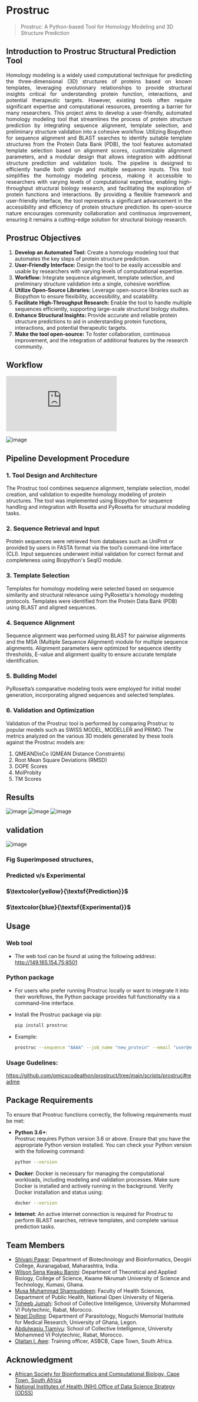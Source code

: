 # Prostruc
> Prostruc: A Python-based Tool for Homology Modeling and 3D Structure Prediction

## Introduction to Prostruc Structural Prediction Tool
<p align="justify"> Homology modeling is a widely used computational technique for predicting the three-dimensional (3D) structures of proteins based on known templates, leveraging evolutionary relationships to provide structural insights critical for understanding protein function, interactions, and potential therapeutic targets. However, existing tools often require significant expertise and computational resources, presenting a barrier for many researchers. This project aims to develop a user-friendly, automated homology modeling tool that streamlines the process of protein structure prediction by integrating sequence alignment, template selection, and preliminary structure validation into a cohesive workflow. Utilizing Biopython for sequence alignment and BLAST searches to identify suitable template structures from the Protein Data Bank (PDB), the tool features automated template selection based on alignment scores, customizable alignment parameters, and a modular design that allows integration with additional structure prediction and validation tools. The pipeline is designed to efficiently handle both single and multiple sequence inputs. This tool simplifies the homology modeling process, making it accessible to researchers with varying levels of computational expertise, enabling high-throughput structural biology research, and facilitating the exploration of protein functions and interactions. By providing a flexible framework and user-friendly interface, the tool represents a significant advancement in the accessibility and efficiency of protein structure prediction. Its open-source nature encourages community collaboration and continuous improvement, ensuring it remains a cutting-edge solution for structural biology research.</p>

## Prostruc Objectives
1. **Develop an Automated Tool:** Create a homology modeling tool that automates the key steps of protein structure prediction.
2. **User-Friendly Interface:** Design the tool to be easily accessible and usable by researchers with varying levels of computational expertise.
3. **Workflow:** Integrate sequence alignment, template selection, and preliminary structure validation into a single, cohesive workflow.
4. **Utilize Open-Source Libraries:** Leverage open-source libraries such as Biopython to ensure flexibility, accessibility, and scalability.
5. **Facilitate High-Throughput Research:** Enable the tool to handle multiple sequences efficiently, supporting large-scale structural biology studies.
6. **Enhance Structural Insights:** Provide accurate and reliable protein structure predictions to aid in understanding protein functions, interactions, and potential therapeutic targets.
7. **Make the tool open-source:** To foster collaboration, continuous improvement, and the integration of additional features by the research community.

## Workflow
![General Workflow](https://github.com/omicscodeathon/prostruct/blob/main/workflow/workflow.pdf)       
                    
                        

![image](https://github.com/omicscodeathon/prostruct/blob/main/workflow/workflow.png)

  

## Pipeline Development Procedure

### 1. Tool Design and Architecture
The Prostruc tool combines sequence alignment, template selection, model creation, and validation to expedite homology modeling of protein structures. The tool was implemented using Biopython for sequence handling and integration with Rosetta and PyRosetta for structural modeling tasks.

### 2. Sequence Retrieval and Input
Protein sequences were retrieved from databases such as UniProt or provided by users in FASTA format via the tool’s command-line interface (CLI). Input sequences underwent initial validation for correct format and completeness using Biopython's SeqIO module.

### 3. Template Selection
Templates for homology modeling were selected based on sequence similarity and structural relevance using PyRosetta's homology modeling protocols. Templates were identified from the Protein Data Bank (PDB) using BLAST and aligned sequences.

### 4. Sequence Alignment
Sequence alignment was performed using BLAST for pairwise alignments and the MSA (Multiple Sequence Alignment) module for multiple sequence alignments. Alignment parameters were optimized for sequence identity thresholds, E-value and alignment quality to ensure accurate template identification.

### 5. Building Model
PyRosetta’s comparative modeling tools were employed for initial model generation, incorporating aligned sequences and selected templates.

### 6. Validation and Optimization
Validation of the Prostruc tool is performed by comparing Prostruc to popular models such as  SWISS MODEL, MODELLER and PRIMO. The metrics analyzed on the various 3D models generated by these tools against the Prostruc models are:
1. QMEANDisCo (QMEAN Distance Constraints)
2. Root Mean Square Deviations (RMSD)
3. DOPE Scores
4. MolProbity
5. TM Scores

## Results                      
  
![image](https://github.com/omicscodeathon/prostruct/blob/main/output/image4.png)
![image](https://github.com/omicscodeathon/prostruct/blob/main/output/image1.png)
![image](https://github.com/omicscodeathon/prostruct/blob/main/output/image6.png) 


                                                                                                                                            
  
  
  
  
  
  
                                                                                  
  
  
  
  
## validation 
![image](https://github.com/omicscodeathon/prostruct/blob/main/output/superimposed%20structure.png)

### Fig Superimposed structures,
### Predicted v/s Experimental 
### $\textcolor{yellow}{\textsf{Prediction}}$ 
### $\textcolor{blue}{\textsf{Experimental}}$                                                                                                                                            
  
  
  
  
  
  
  
  
  
  
  


                    
                      
                      
   
## Usage
### Web tool
- The web tool can be found at using the following address: http://149.165.154.75:8501

### Python package
- For users who prefer running Prostruc locally or want to integrate it into their workflows, the Python package provides full functionality via a command-line interface.
- Install the Prostruc package via pip:
  ```bash
  pip install prostruc
  ```
  
- Example:
  ```bash
  prostruc --sequence "AAAA" --job_name "new_protein" --email "user@example.com"
  ```
### Usage Gudelines:  

https://github.com/omicscodeathon/prostruct/tree/main/scripts/prostruc#readme 

## Package Requirements

To ensure that Prostruc functions correctly, the following requirements must be met:

- **Python 3.6+**:  
  Prostruc requires Python version 3.6 or above. Ensure that you have the appropriate Python version installed. You can check your Python version with the following command:
  ```bash
  python --version
  ```

- **Docker**:
  Docker is necessary for managing the computational workloads, including modeling and validation processes. Make sure Docker is installed and actively running in the background.
  Verify Docker installation and status using:
  ```bash
  docker --version
  ```

- **Internet**:
  An active internet connection is required for Prostruc to perform BLAST searches, retrieve templates, and complete various prediction     tasks.
  
##  Team Members
- [Shivani Pawar](https://github.com/ShivMC): Department of Biotechnology and Bioinformatics, Deogiri College, Auranagabad, Maharashtra, India.
- [Wilson Sena Kwaku Banini](https://github.com/wilson743): Department of Theoretical and Applied Biology, College of Science, Kwame Nkrumah University of Science and Technology, Kumasi, Ghana.            
- [Musa Muhammad Shamsuddeen](https://github.com/Shamss99): Faculty of Health Sciences, Department of Public Health, National Open University of Nigeria.
- [Toheeb Jumah](https://github.com/Toheeb27): School of Collective Intelligence, University Mohammed VI Polytechnic, Rabat, Morocco.
- [Nigel Dolling](https://github.com/NigelDolling): Department of Parasitology, Noguchi Memorial Institute for Medical Research, University of Ghana, Legon.
- [Abdulwasiu Tiamiyu](https://github.com/Tiamiyu1): School of Collective Intelligence, University Mohammed VI Polytechnic, Rabat, Morocco.
- [Olaitan I. Awe](https://github.com/laitanawe): Training officer, ASBCB, Cape Town, South Africa.
  
## Acknowledgment
- [African Society for Bioinformatics and Computational Biology, Cape Town, South Africa](https://www.asbcb.org/)
- [National Institutes of Health (NIH) Office of Data Science Strategy (ODSS)](https://datascience.nih.gov/)
